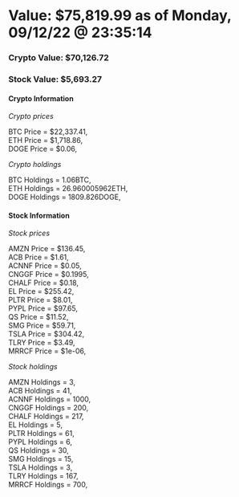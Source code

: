 # Value: $75,819.99 as of Monday, 09/12/22 @ 23:35:14 

### Crypto Value: $70,126.72

### Stock Value: $5,693.27

#### Crypto Information 
*Crypto prices* 

BTC Price = $22,337.41,  
ETH Price = $1,718.86,  
DOGE Price = $0.06,  


*Crypto holdings* 

BTC Holdings = 1.06BTC,  
ETH Holdings = 26.960005962ETH,  
DOGE Holdings = 1809.826DOGE,  


#### Stock Information 

*Stock prices* 

AMZN Price = $136.45,  
ACB Price = $1.61,  
ACNNF Price = $0.05,  
CNGGF Price = $0.1995,  
CHALF Price = $0.18,  
EL Price = $255.42,  
PLTR Price = $8.01,  
PYPL Price = $97.65,  
QS Price = $11.52,  
SMG Price = $59.71,  
TSLA Price = $304.42,  
TLRY Price = $3.49,  
MRRCF Price = $1e-06,  


*Stock holdings* 

AMZN Holdings = 3,  
ACB Holdings = 41,  
ACNNF Holdings = 1000,  
CNGGF Holdings = 200,  
CHALF Holdings = 217,  
EL Holdings = 5,  
PLTR Holdings = 61,  
PYPL Holdings = 6,  
QS Holdings = 30,  
SMG Holdings = 15,  
TSLA Holdings = 3,  
TLRY Holdings = 167,  
MRRCF Holdings = 700,  


